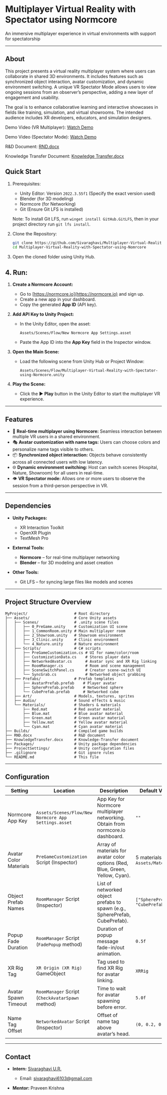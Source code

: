 # Multiplayer Virtual Reality with Spectator using Normcore 

An immersive multiplayer experience in virtual environments with support for  spectatorship

---

## About
This project presents a virtual reality multiplayer system where users can collaborate in shared 3D environments. It includes features such as synchronized object interaction, avatar customization, and dynamic environment switching. A unique VR Spectator Mode allows users to view ongoing sessions from an observer’s perspective, adding a new layer of engagement and usability.

The goal is to enhance collaborative learning and interactive showcases in fields like training, simulation, and virtual showrooms. The intended audience includes XR developers, educators, and simulation designers.

Demo Video (VR Multiplayer): [Watch Demo](https://youtu.be/Rlizt6l1Gu4)

Demo Video (Spectator Mode): [Watch Demo](https://youtu.be/cqKkjL-icfQ)

R&D Document: [RND.docx](./RND.docx)

Knowledge Transfer Document: [Knowledge Transfer.docx](./KnowledgeTransfer.docx)

## Quick Start

1. Prerequisites:
   - Unity Editor: Version `2022.3.55f1` (Specify the exact version used)
   - Blender (for 3D modeling)
   - Normcore (for Networking) 
   - Git (Ensure Git LFS is installed)

   Note: To install Git LFS, run `winget install GitHub.GitLFS`, then in your project directory run `git lfs install`. <!-- Git lfs is important to sync large files with git -->

2. Clone the Repository:

   ```bash
   git clone https://github.com/Sivaraghavi/Multiplayer-Virtual-Reality-with-Spectator-using-Nomrcore.git
   cd Multiplayer-Virtual-Reality-with-Spectator-using-Nomrcore
   ```

3. Open the cloned folder using Unity Hub.

## 4. Run:

1. **Create a Normcore Account:**
   - Go to [https://normcore.io](https://normcore.io) and sign up.
   - Create a new app in your dashboard.
   - Copy the generated **App ID** (API key).

2. **Add API Key to Unity Project:**
   - In the Unity Editor, open the asset:
     ```
     Assets/Scenes/Flow/New Normcore App Settings.asset
     ```
   - Paste the App ID into the **App Key** field in the Inspector window.

3. **Open the Main Scene:**
   - Load the following scene from Unity Hub or Project Window:
     ```
     Assets/Scenes/Flow/Multiplayer-Virtual-Reality-with-Spectator-using-Normcore.unity
     ```

4. **Play the Scene:**
   - Click the ▶️ **Play** button in the Unity Editor to start the multiplayer VR experience.


---
## Features

- 🔗 **Real-time multiplayer using Normcore:** Seamless interaction between multiple VR users in a shared environment.
- 🎭 **Avatar customization with name tags:** Users can choose colors and personalize name tags visible to others.
- 📦 **Synchronized object interaction:** Objects behave consistently across all connected users with low latency.
- 🌐 **Dynamic environment switching:** Host can switch scenes (Hospital, Nature, Showroom) for all users in real-time.
- 👁️ **VR Spectator mode:** Allows one or more users to observe the session from a third-person perspective in VR.

---
## Dependencies <!-- (Extra Tools/Frameworks/Packages) -->

- **Unity Packages:**
  - XR Interaction Toolkit
  - OpenXR Plugin
  - TextMesh Pro

- **External Tools:**
  - **Normcore** – for real-time multiplayer networking
  - **Blender** – for 3D modeling and asset creation

- **Other Tools:**
  - Git LFS – for syncing large files like models and scenes


---

## Project Structure Overview

```
MyProject/                     # Root directory
├── Assets/                    # Core Unity assets
│   ├── Scenes/                # .unity scene files
│   │   ├── 0_PreGame.unity    # Customization UI scene
│   │   ├── 1_CommonRoom.unity # Main multiplayer room
│   │   ├── 2_Showroom.unity   # Showroom environment
│   │   ├── 3_Clinic.unity     # Clinic environment
│   │   └── 4_Nature.unity     # Nature environment
│   ├── Scripts/               # C# scripts
│   │   ├── PreGameCustomization.cs # UI for name/color/room
│   │   ├── CustomizationData.cs    # Stores player data
│   │   ├── NetworkedAvatar.cs      # Avatar sync and XR Rig linking
│   │   ├── RoomManager.cs          # Room and scene management
│   │   ├── SceneSwitchPanel.cs     # Creator scene-switch UI
│   │   └── SyncGrab.cs             # Networked object grabbing
│   ├── Prefabs/               # Prefab templates
│   │   ├── AvatarPrefab.prefab    # Player avatar
│   │   ├── SpherePrefab.prefab    # Networked sphere
│   │   └── CubePrefab.prefab      # Networked cube
│   ├── Art/                   # Models, textures, sprites
│   ├── Audio/                 # Sound effects & music
│   └── Materials/             # Shaders & materials
│       ├── Red.mat            # Red avatar material
│       ├── Blue.mat           # Blue avatar material
│       ├── Green.mat          # Green avatar material
│       ├── Yellow.mat         # Yellow avatar material
│       └── Cyan.mat           # Cyan avatar material
├── Builds/                    # Compiled game builds
├── RND.docx                   # R&D document
├── KnowledgeTransfer.docx     # Knowledge-Transfer document
├── Packages/                  # Unity package dependencies
├── ProjectSettings/           # Unity configuration files
├── .gitignore                 # Git ignore rules
└── README.md                  # This file
```

---

## Configuration

| Setting | Location | Description | Default Value |
| --- | --- | --- | --- |
| Normcore App Key | `Assets/Scenes/Flow/New Normcore App Settings.asset` | App Key for Normcore multiplayer networking. Obtain from normcore.io dashboard. | `""` |
| Avatar Color Materials | `PreGameCustomization` Script (Inspector) | Array of materials for avatar color options (Red, Blue, Green, Yellow, Cyan). | 5 materials in `Assets/Materials` |
| Object Prefab Names | `RoomManager` Script (Inspector) | List of networked object prefabs to spawn (e.g., SpherePrefab, CubePrefab). | `["SpherePrefab", "CubePrefab"]` |
| Popup Fade Duration | `RoomManager` Script (`FadePopup` method) | Duration of popup message fade-in/out animation. | `0.5f` |
| XR Rig Tag | `XR Origin (XR Rig)` GameObject | Tag used to find XR Rig for avatar linking. | `XRRig` |
| Avatar Spawn Timeout | `RoomManager` Script (`CheckAvatarSpawn` method) | Time to wait for avatar spawning before error. | `5.0f` |
| Name Tag Offset | `NetworkedAvatar` Script (Inspector) | Offset of name tag above avatar’s head. | `(0, 0.2, 0)` |

---

## Contact

- **Intern:** [Sivaraghavi U.R.](https://www.linkedin.com/in/username/)
  - Email: [sivaraghavi6103@gmail.com](sivaraghavi6103@gmail.com)

- **Mentor:** Praveen Krishna
